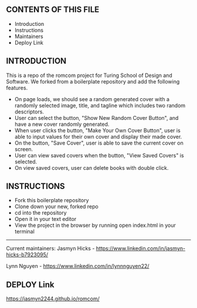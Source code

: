 CONTENTS OF THIS FILE
---------------------
 * Introduction
 * Instructions
 * Maintainers
 * Deploy Link


INTRODUCTION
------------
This is a repo of the romcom project for Turing School of Design and Software. We forked from a boilerplate repository and add the following features.
- On page loads, we should see a random generated cover with a randomly selected image, title, and tagline which includes two random descriptors.
- User can select the button, "Show New Random Cover Button", and have a new cover randomly generated.
- When user clicks the button, "Make Your Own Cover Button", user is able to input values for their own cover and display their made cover.
- On the button, "Save Cover", user is able to save the current cover on screen.
- User can view saved covers when the button, "View Saved Covers" is selected.
- On view saved covers, user can delete books with double click.

INSTRUCTIONS
------------
- Fork this boilerplate repository
- Clone down your new, forked repo
- cd into the repository
- Open it in your text editor
- View the project in the browser by running open index.html in your terminal


-----------
Current maintainers:
 Jasmyn Hicks - https://www.linkedin.com/in/jasmyn-hicks-b7923095/

 Lynn Nguyen - https://www.linkedin.com/in/lynnnguyen22/

DEPLOY Link
------------
https://jasmyn2244.github.io/romcom/
